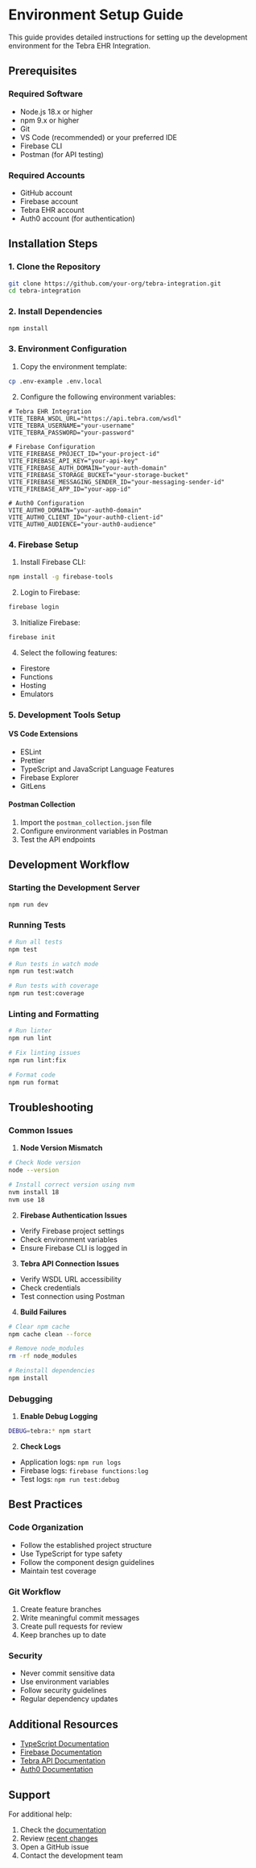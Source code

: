 # Environment Setup Guide

This guide provides detailed instructions for setting up the development environment for the Tebra EHR Integration.

## Prerequisites

### Required Software

- Node.js 18.x or higher
- npm 9.x or higher
- Git
- VS Code (recommended) or your preferred IDE
- Firebase CLI
- Postman (for API testing)

### Required Accounts

- GitHub account
- Firebase account
- Tebra EHR account
- Auth0 account (for authentication)

## Installation Steps

### 1. Clone the Repository

```bash
git clone https://github.com/your-org/tebra-integration.git
cd tebra-integration
```

### 2. Install Dependencies

```bash
npm install
```

### 3. Environment Configuration

1. Copy the environment template:

```bash
cp .env-example .env.local
```

2. Configure the following environment variables:

```env
# Tebra EHR Integration
VITE_TEBRA_WSDL_URL="https://api.tebra.com/wsdl"
VITE_TEBRA_USERNAME="your-username"
VITE_TEBRA_PASSWORD="your-password"

# Firebase Configuration
VITE_FIREBASE_PROJECT_ID="your-project-id"
VITE_FIREBASE_API_KEY="your-api-key"
VITE_FIREBASE_AUTH_DOMAIN="your-auth-domain"
VITE_FIREBASE_STORAGE_BUCKET="your-storage-bucket"
VITE_FIREBASE_MESSAGING_SENDER_ID="your-messaging-sender-id"
VITE_FIREBASE_APP_ID="your-app-id"

# Auth0 Configuration
VITE_AUTH0_DOMAIN="your-auth0-domain"
VITE_AUTH0_CLIENT_ID="your-auth0-client-id"
VITE_AUTH0_AUDIENCE="your-auth0-audience"
```

### 4. Firebase Setup

1. Install Firebase CLI:

```bash
npm install -g firebase-tools
```

2. Login to Firebase:

```bash
firebase login
```

3. Initialize Firebase:

```bash
firebase init
```

4. Select the following features:

- Firestore
- Functions
- Hosting
- Emulators

### 5. Development Tools Setup

#### VS Code Extensions

- ESLint
- Prettier
- TypeScript and JavaScript Language Features
- Firebase Explorer
- GitLens

#### Postman Collection

1. Import the `postman_collection.json` file
2. Configure environment variables in Postman
3. Test the API endpoints

## Development Workflow

### Starting the Development Server

```bash
npm run dev
```

### Running Tests

```bash
# Run all tests
npm test

# Run tests in watch mode
npm run test:watch

# Run tests with coverage
npm run test:coverage
```

### Linting and Formatting

```bash
# Run linter
npm run lint

# Fix linting issues
npm run lint:fix

# Format code
npm run format
```

## Troubleshooting

### Common Issues

1. **Node Version Mismatch**

```bash
# Check Node version
node --version

# Install correct version using nvm
nvm install 18
nvm use 18
```

2. **Firebase Authentication Issues**

- Verify Firebase project settings
- Check environment variables
- Ensure Firebase CLI is logged in

3. **Tebra API Connection Issues**

- Verify WSDL URL accessibility
- Check credentials
- Test connection using Postman

4. **Build Failures**

```bash
# Clear npm cache
npm cache clean --force

# Remove node_modules
rm -rf node_modules

# Reinstall dependencies
npm install
```

### Debugging

1. **Enable Debug Logging**

```bash
DEBUG=tebra:* npm start
```

2. **Check Logs**

- Application logs: `npm run logs`
- Firebase logs: `firebase functions:log`
- Test logs: `npm run test:debug`

## Best Practices

### Code Organization

- Follow the established project structure
- Use TypeScript for type safety
- Follow the component design guidelines
- Maintain test coverage

### Git Workflow

1. Create feature branches
2. Write meaningful commit messages
3. Create pull requests for review
4. Keep branches up to date

### Security

- Never commit sensitive data
- Use environment variables
- Follow security guidelines
- Regular dependency updates

## Additional Resources

- [TypeScript Documentation](https://www.typescriptlang.org/docs)
- [Firebase Documentation](https://firebase.google.com/docs)
- [Tebra API Documentation](https://api.tebra.com/docs)
- [Auth0 Documentation](https://auth0.com/docs)

## Support

For additional help:

1. Check the [documentation](docs/overview.md)
2. Review [recent changes](CHANGES_SUMMARY.md)
3. Open a GitHub issue
4. Contact the development team

